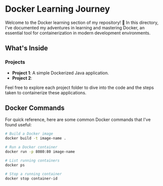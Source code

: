 # Docker Learning Journey

Welcome to the Docker learning section of my repository! 🐳 In this directory, I've documented my adventures in learning and mastering Docker, an essential tool for containerization in modern development environments.

## What's Inside

### Projects

- **Project 1**: A simple Dockerized Java application.
- **Project 2**: 

Feel free to explore each project folder to dive into the code and the steps taken to containerize these applications.

## Docker Commands

For quick reference, here are some common Docker commands that I've found useful:

```bash
# Build a Docker image
docker build -t image-name .

# Run a Docker container
docker run -p 8080:80 image-name

# List running containers
docker ps

# Stop a running container
docker stop container-id
